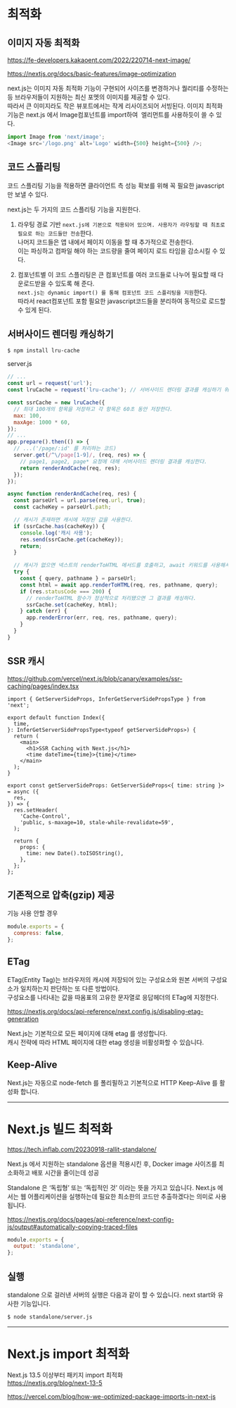# 최적화

## 이미지 자동 최적화

https://fe-developers.kakaoent.com/2022/220714-next-image/

https://nextjs.org/docs/basic-features/image-optimization

next.js는 이미지 자동 최적화 기능이 구현되어 사이즈를 변경하거나 퀄리티를 수정하는 등 브라우저들이 지원하는 최신 포멧의 이미지를 제공할 수 있다.  
따라서 큰 이미지라도 작은 뷰포트에서는 작게 리사이즈되어 서빙된다. 이미지 최적화 기능은 next.js 에서 Image컴포넌트를 import하여 <img> 엘리먼트를 사용하듯이 쓸 수 있다.

```javascript
import Image from 'next/image';
<Image src='/logo.png' alt='Logo' width={500} height={500} />;
```

## 코드 스플리팅

코드 스플리팅 기능을 적용하면 클라이언트 측 성능 확보를 위해 꼭 필요한 javascript만 보낼 수 있다.

next.js는 두 가지의 코드 스플리팅 기능을 지원한다.

1. 라우팅 경로 기반
   `next.js에 기본으로 적용되어 있으며. 사용자가 라우팅할 때 최초로 필요로 하는 코드들만 전송`한다.  
   나머지 코드들은 앱 내에서 페이지 이동을 할 때 추가적으로 전송한다.  
   이는 파싱하고 컴파일 해야 하는 코드량을 줄여 페이지 로드 타임을 감소시킬 수 있다.

2. 컴포넌트별
   이 코드 스플리팅은 큰 컴포넌트를 여러 코드들로 나누어 필요할 때 다운로드받을 수 있도록 해 준다.  
   `next.js는 dynamic import() 를 통해 컴포넌트 코드 스플리팅을 지원`한다.  
   따라서 react컴포넌트 포함 필요한 javascript코드들을 분리하여 동적으로 로드할 수 있게 된다.

## 서버사이드 렌더링 캐싱하기

```
$ npm install lru-cache
```

server.js

```javascript
// ...
const url = request('url');
const lruCache = request('lru-cache'); // 서버사이드 렌더링 결과를 캐싱하기 위해 lru-cache 패키지를 이용한다.

const ssrCache = new lruCache({
  // 최대 100개의 항목을 저장하고 각 항목은 60초 동안 저장한다.
  max: 100,
  maxAge: 1000 * 60,
});
// ...
app.prepare().then(() => {
  // ...('/page/:id' 를 처리하는 코드)
  server.get(/^\/page[1-9]/, (req, res) => {
    // page1, page2, page* 요청에 대해 서버사이드 렌더링 결과를 캐싱한다.
    return renderAndCache(req, res);
  });
});

async function renderAndCache(req, res) {
  const parseUrl = url.parse(req.url, true);
  const cacheKey = parseUrl.path;

  // 캐시가 존재하면 캐시에 저장된 값을 사용한다.
  if (ssrCache.has(cacheKey)) {
    console.log('캐시 사용');
    res.send(ssrCache.get(cacheKey));
    return;
  }

  // 캐시가 없으면 넥스트의 renderToHTML 메서드를 호출하고, await 키워드를 사용해서 처리가 끝날 때까지 기다린다.
  try {
    const { query, pathname } = parseUrl;
    const html = await app.renderToHTML(req, res, pathname, query);
    if (res.statusCode === 200) {
      // renderToHTML 함수가 정상적으로 처리됐으면 그 결과를 캐싱하다.
      ssrCache.set(cacheKey, html);
    } catch (err) {
      app.renderError(err, req, res, pathname, query);
    }
  }
}
```

## SSR 캐시

https://github.com/vercel/next.js/blob/canary/examples/ssr-caching/pages/index.tsx

```tsx
import { GetServerSideProps, InferGetServerSidePropsType } from 'next';

export default function Index({
  time,
}: InferGetServerSidePropsType<typeof getServerSideProps>) {
  return (
    <main>
      <h1>SSR Caching with Next.js</h1>
      <time dateTime={time}>{time}</time>
    </main>
  );
}

export const getServerSideProps: GetServerSideProps<{ time: string }> = async ({
  res,
}) => {
  res.setHeader(
    'Cache-Control',
    'public, s-maxage=10, stale-while-revalidate=59',
  );

  return {
    props: {
      time: new Date().toISOString(),
    },
  };
};
```

## 기존적으로 압축(gzip) 제공

기능 사용 안할 경우

```javascript
module.exports = {
  compress: false,
};
```

## ETag

ETag(Entity Tag)는 브라우저의 캐시에 저장되어 있는 구성요소와 원본 서버의 구성요소가 일치하는지 판단하는 또 다른 방법이다.  
구성요소를 나타내는 값을 따옴표의 고유한 문자열로 응답헤더의 ETag에 지정한다.

https://nextjs.org/docs/api-reference/next.config.js/disabling-etag-generation

Next.js는 기본적으로 모든 페이지에 대해 etag 를 생성합니다.  
캐시 전략에 따라 HTML 페이지에 대한 etag 생성을 비활성화할 수 있습니다.

## Keep-Alive

Next.js는 자동으로 node-fetch 를 폴리필하고 기본적으로 HTTP Keep-Alive 를 활성화 합니다.

---

# Next.js 빌드 최적화

https://tech.inflab.com/20230918-rallit-standalone/

Next.js 에서 지원하는 standalone 옵션을 적용시킨 후, Docker image 사이즈를 최소화하고 배포 시간을 줄이는데 성공

Standalone 은 ‘독립형’ 또는 ‘독립적인 것’ 이라는 뜻을 가지고 있습니다. Next.js 에서는 웹 어플리케이션을 실행하는데 필요한 최소한의 코드만 추출하겠다는 의미로 사용됩니다.

https://nextjs.org/docs/pages/api-reference/next-config-js/output#automatically-copying-traced-files

```javascript
module.exports = {
  output: 'standalone',
};
```

## 실행

standalone 으로 걸러낸 서버의 실행은 다음과 같이 할 수 있습니다. next start와 유사한 기능입니다.

```bash
$ node standalone/server.js
```

---

# Next.js import 최적화

Next.js 13.5 이상부터 패키지 import 최적화  
https://nextjs.org/blog/next-13-5

https://vercel.com/blog/how-we-optimized-package-imports-in-next-js

